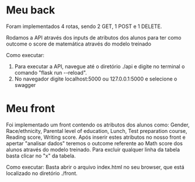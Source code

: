 # Meu back
Foram implementados 4 rotas, sendo 2 GET, 1 POST e 1 DELETE.

Rodamos a API através dos inputs de atributos dos alunos para ter como outcome o score de matemática através do modelo treinado

Como executar:
1. Para executar a API, navegue até o diretório ./api e digite no terminal o comando "flask run --reload".
2. No navegador digite localhost:5000 ou 127.0.0.1:5000 e selecione o swagger



# Meu front
Foi implementado um front contendo os atributos dos alunos como: Gender, Race/ethnicity, Parental level of education, Lunch, Test preparation course, Reading score, Writing score. 
Após inserir estes atributos no nosso front e apertar "analisar dados" teremos o outcome referente ao Math score dos alunos através do modelo treinado.
Para excluir qualquer linha da tabela basta clicar no "x" da tabela.

Como executar:
Basta abrir o arquivo index.html no seu browser, que está localizado no diretório ./front.